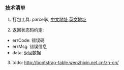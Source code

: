 ### 技术清单
1. 打包工具: parceljs, [中文地址](https://parceljs.docschina.org/),[英文地址](https://parceljs.org/)

2. 返回状态码约定:
 * errCode: 错误码
 * errMsg: 错误信息
 * data: 返回数据
 
3. todo:
http://bootstrap-table.wenzhixin.net.cn/zh-cn/